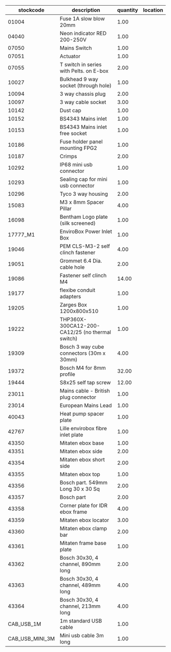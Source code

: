 |stockcode|description|quantity|location|
|---------|-----------|--------|--------|
|01004|Fuse 1A slow blow 20mm|1.00||
|04040|Neon indicator RED 200-250V|1.00||
|07050|Mains Switch|1.00||
|07051|Actuator|1.00||
|07055|T switch in series with Pelts. on E-box|2.00||
|10027|Bulkhead 9 way socket (through hole)|1.00||
|10094|3 way chassis plug|2.00||
|10097|3 way cable socket|3.00||
|10142|Dust cap|1.00||
|10152|BS4343 Mains inlet|1.00||
|10153|BS4343 Mains inlet free socket|1.00||
|10186|Fuse holder panel mounting FPG2|1.00||
|10187|Crimps|2.00||
|10292|IP68 mini usb connector|1.00||
|10293|Sealing cap for mini usb connector|1.00||
|10296|Tyco 3 way housing|2.00||
|15083|M3 x 8mm Spacer Pillar|4.00||
|16098|Bentham Logo plate (silk screened)|1.00||
|17777_M1|EnviroBox Power Inlet Box|1.00||
|19046|PEM CLS-M3-2 self clinch fastener|4.00||
|19051|Grommet 6.4 Dia. cable hole|2.00||
|19086|Fastener self clinch M4|14.00||
|19177|flexibe conduit adapters|1.00||
|19205|Zarges Box 1200x800x510|1.00||
|19222|THP360X-300CA12-200-CA12/25 (no thermal switch)|1.00||
|19309|Bosch 3 way cube connectors (30m x 30mm)|4.00||
|19372|Bosch M4 for 8mm profile|32.00||
|19444|S8x25 self tap screw|12.00||
|23011|Mains cable - British plug connector|1.00||
|23014|European Mains Lead|1.00||
|40043|Heat pump spacer plate|1.00||
|42767|Lille envirobox fibre inlet plate|1.00||
|43350|Mitaten ebox base|1.00||
|43351|Mitaten ebox side|2.00||
|43354|Mitaten ebox short side|2.00||
|43355|Mitaten ebox top|1.00||
|43356|Bosch part. 549mm Long 30 x 30 Sq|2.00||
|43357|Bosch part|2.00||
|43358|Corner plate for IDR ebox frame|4.00||
|43359|Mitaten ebox locator|3.00||
|43360|Mitaten ebox clamp bar|2.00||
|43361|Mitaten frame base plate|1.00||
|43362|Bosch 30x30, 4 channel, 890mm long|2.00||
|43363|Bosch 30x30, 4 channel, 489mm long|4.00||
|43364|Bosch 30x30, 4 channel, 213mm long|4.00||
|CAB_USB_1M|1m standard USB cable|1.00||
|CAB_USB_MINI_3M|Mini usb cable 3m long|1.00||
